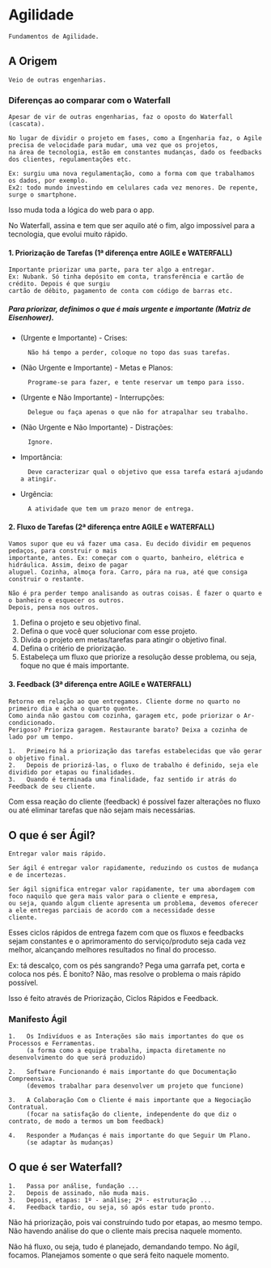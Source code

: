 # Agilidade
`Fundamentos de Agilidade.`

## A Origem

	Veio de outras engenharias.

 ### Diferenças ao comparar com o Waterfall

	Apesar de vir de outras engenharias, faz o oposto do Waterfall (cascata).
 
 	No lugar de dividir o projeto em fases, como a Engenharia faz, o Agile precisa de velocidade para mudar, uma vez que os projetos,
  	na área de tecnologia, estão em constantes mudanças, dado os feedbacks dos clientes, regulamentações etc.
  
	Ex: surgiu uma nova regulamentação, como a forma com que trabalhamos os dados, por exemplo.
	Ex2: todo mundo investindo em celulares cada vez menores. De repente, surge o smartphone.
	
 Isso muda toda a lógica do web para o app.

No Waterfall, assina e tem que ser aquilo até o fim, algo impossível para a tecnologia, que evolui muito rápido.


#### 1. Priorização de Tarefas (1ª diferença entre AGILE e WATERFALL)

	Importante priorizar uma parte, para ter algo a entregar.
	Ex: Nubank. Só tinha depósito em conta, transferência e cartão de crédito. Depois é que surgiu
	cartão de débito, pagamento de conta com código de barras etc.

##### Para priorizar, definimos o que é mais urgente e importante (Matriz de Eisenhower).
		
* (Urgente e Importante) - Crises:

		Não há tempo a perder, coloque no topo das suas tarefas.


* (Não Urgente e Importante) - Metas e Planos:

		Programe-se para fazer, e tente reservar um tempo para isso.

  
* (Urgente e Não Importante) - Interrupções:

		Delegue ou faça apenas o que não for atrapalhar seu trabalho.
  
* (Não Urgente e Não Importante) - Distrações:

		Ignore.

* Importância:

		Deve caracterizar qual o objetivo que essa tarefa estará ajudando a atingir.

  
* Urgência:

		A atividade que tem um prazo menor de entrega.


#### 2. Fluxo de Tarefas (2ª diferença entre AGILE e WATERFALL)

	Vamos supor que eu vá fazer uma casa. Eu decido dividir em pequenos pedaços, para construir o mais
	importante, antes. Ex: começar com o quarto, banheiro, elétrica e hidráulica. Assim, deixo de pagar
	aluguel. Cozinha, almoça fora. Carro, pára na rua, até que consiga construir o restante.

	Não é pra perder tempo analisando as outras coisas. É fazer o quarto e o banheiro e esquecer os outros.
	Depois, pensa nos outros.


1. Defina o projeto e seu objetivo final.
2. Defina o que você quer solucionar com esse projeto.
3. Divida o projeto em metas/tarefas para atingir o objetivo final.
4. Defina o critério de priorização.
5. Estabeleça um fluxo que priorize a resolução desse problema, ou seja, foque no que é mais importante.


#### 3. Feedback (3ª diferença entre AGILE e WATERFALL)

	Retorno em relação ao que entregamos. Cliente dorme no quarto no primeiro dia e acha o quarto quente.
	Como ainda não gastou com cozinha, garagem etc, pode priorizar o Ar-condicionado.
	Perigoso? Prioriza garagem. Restaurante barato? Deixa a cozinha de lado por um tempo.

	1.   Primeiro há a priorização das tarefas estabelecidas que vão gerar o objetivo final.
	2.   Depois de priorizá-las, o fluxo de trabalho é definido, seja ele dividido por etapas ou finalidades.
	3.   Quando é terminada uma finalidade, faz sentido ir atrás do Feedback de seu cliente.
 
Com essa reação do cliente (feedback) é possível fazer alterações no fluxo ou até eliminar tarefas que não sejam mais necessárias.


## O que é ser Ágil?
  
	Entregar valor mais rápido.
  
	Ser ágil é entregar valor rapidamente, reduzindo os custos de mudança e de incertezas.
	
 	Ser ágil significa entregar valor rapidamente, ter uma abordagem com foco naquilo que gera mais valor para o cliente e empresa,
 	ou seja, quando algum cliente apresenta um problema, devemos oferecer a ele entregas parciais de acordo com a necessidade desse
  	cliente.
  
Esses ciclos rápidos de entrega fazem com que os fluxos e feedbacks sejam constantes e o aprimoramento do serviço/produto seja cada vez melhor, alcançando melhores resultados no final do processo.

Ex: tá descalço, com os pés sangrando? Pega uma garrafa pet, corta e coloca nos pés.
É bonito? Não, mas resolve o problema o mais rápido possível.

Isso é feito através de Priorização, Ciclos Rápidos e Feedback.

### Manifesto Ágil

	1.   Os Indivíduos e as Interações são mais importantes do que os Processos e Ferramentas.
	     (a forma como a equipe trabalha, impacta diretamente no desenvolvimento do que será produzido)

	2.   Software Funcionando é mais importante do que Documentação Compreensiva.
	     (devemos trabalhar para desenvolver um projeto que funcione)

	3.   A Colaboração Com o Cliente é mais importante que a Negociação Contratual.
	     (focar na satisfação do cliente, independente do que diz o contrato, de modo a termos um bom feedback)

	4.   Responder a Mudanças é mais importante do que Seguir Um Plano.
	     (se adaptar às mudanças)


## O que é ser Waterfall?

	1.   Passa por análise, fundação ... 
	2.   Depois de assinado, não muda mais.
	3.   Depois, etapas: 1º - análise; 2º - estruturação ...
	4.   Feedback tardio, ou seja, só após estar tudo pronto.


Não há priorização, pois vai construindo tudo por etapas, ao mesmo tempo. Não havendo análise do que o cliente mais precisa naquele momento.

Não há fluxo, ou seja, tudo é planejado, demandando tempo. No ágil, focamos. Planejamos somente o que será feito naquele momento. 
